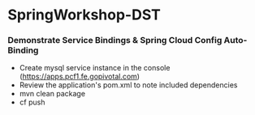 # SpringWorkshop-DST
### Demonstrate Service Bindings & Spring Cloud Config Auto-Binding

* Create mysql service instance in the console (https://apps.pcf1.fe.gopivotal.com)
* Review the application's pom.xml to note included dependencies
* mvn clean package
* cf push
